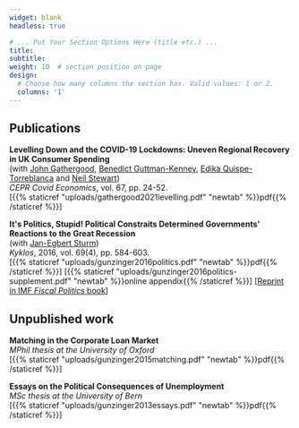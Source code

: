 ```yaml
---
widget: blank
headless: true

# ... Put Your Section Options Here (title etc.) ...
title:
subtitle:
weight: 10  # section position on page
design:
  # Choose how many columns the section has. Valid values: 1 or 2.
  columns: '1'
---
```


## Publications

**Levelling Down and the COVID-19 Lockdowns: Uneven Regional Recovery in UK Consumer Spending**  
(with
[John Gathergood](https://sites.google.com/site/gathergoodjohn/home),
[Benedict Guttman-Kenney](https://www.benedictgk.com),
[Edika Quispe-Torreblanca](https://edikaqt.github.io) and
[Neil Stewart](https://neil-stewart.github.io))  
*CEPR Covid Economics*, vol. 67, pp. 24-52.  
[{{% staticref "uploads/gathergood2021levelling.pdf" "newtab" %}}pdf{{% /staticref %}}]

**It's Politics, Stupid! Political Constraits Determined Governments' Reactions
to the Great Recession**  
(with [Jan-Egbert
Sturm](https://kof.ethz.ch/en/the-institute/people/person-detail.MTI5MTQx.TGlzdC81NzgsODQ4OTAwOTg=.html))  
*Kyklos*, 2016, vol. 69(4), pp. 584-603.  
[{{% staticref "uploads/gunzinger2016politics.pdf" "newtab" %}}pdf{{% /staticref %}}]
[{{% staticref "uploads/gunzinger2016politics-supplement.pdf" "newtab" %}}online appendix{{% /staticref %}}]
[[Reprint in IMF *Fiscal Politics*
book](https://www.elibrary.imf.org/view/books/071/23794-9781475547900-en/23794-9781475547900-en-book.xml?rskey=DgMM5d&result=1)]


## Unpublished work

**Matching in the Corporate Loan Market**  
*MPhil thesis at the University of Oxford*  
[{{% staticref "uploads/gunzinger2015matching.pdf" "newtab" %}}pdf{{% /staticref %}}]

**Essays on the Political Consequences of Unemployment**  
*MSc thesis at the University of Bern*  
[{{% staticref "uploads/gunzinger2013essays.pdf" "newtab" %}}pdf{{% /staticref %}}]


